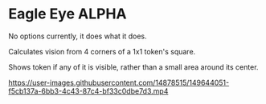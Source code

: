 # Eagle Eye ALPHA

No options currently, it does what it does.

Calculates vision from 4 corners of a 1x1 token's square.

Shows token if any of it is visible, rather than a small area around its center.

https://user-images.githubusercontent.com/14878515/149644051-f5cb137a-6bb3-4c43-87c4-bf33c0dbe7d3.mp4

